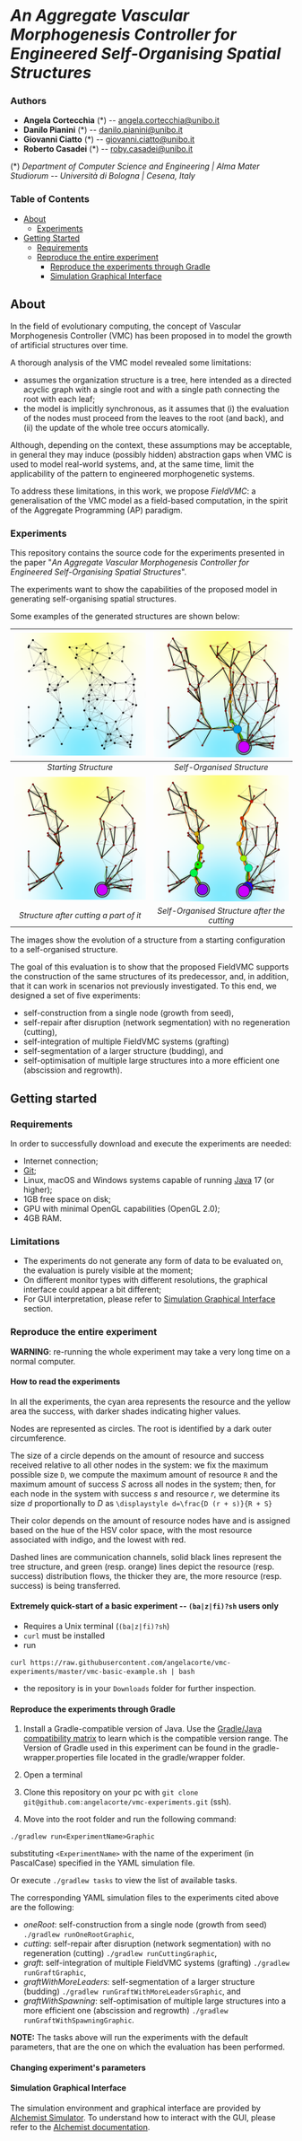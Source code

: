 # _An Aggregate Vascular Morphogenesis Controller for Engineered Self-Organising Spatial Structures_

### Authors 

- **Angela Cortecchia** (*) -- angela.cortecchia@unibo.it
- **Danilo Pianini** (*) -- danilo.pianini@unibo.it
- **Giovanni Ciatto** (*) -- giovanni.ciatto@unibo.it
- **Roberto Casadei** (*) -- roby.casadei@unibo.it 

(*) *Department of Computer Science and Engineering | Alma Mater Studiorum -- Università di Bologna | Cesena, Italy*

### Table of Contents
- [About](#about)
    * [Experiments](#experiments)
- [Getting Started](#getting-started)
  - [Requirements](#requirements)
  - [Reproduce the entire experiment](#reproduce-the-entire-experiment)
    * [Reproduce the experiments through Gradle](#reproduce-the-experiments-through-gradle)
    * [Simulation Graphical Interface](#simulation-graphical-interface)

## About

In the field of evolutionary computing, the concept of Vascular Morphogenesis Controller (VMC) 
has been proposed in to model the growth of artificial structures over time.

A thorough analysis of the VMC model revealed some limitations:
- assumes the organization structure is a tree, here intended as a directed acyclic graph with a single root and with a single path connecting the root with each leaf;
- the model is implicitly synchronous, as it assumes that (i) the evaluation of the nodes must proceed from the leaves to the root (and back), and (ii) the update of the whole tree occurs atomically.
  
Although, depending on the context, these assumptions may be acceptable, in general they may induce (possibly hidden) 
abstraction gaps when VMC is used to model real-world systems, and, at the same time, limit the applicability of the 
pattern to engineered morphogenetic systems.

To address these limitations, in this work, we propose *FieldVMC*: a generalisation of the VMC model as a field-based 
computation, in the spirit of the Aggregate Programming (AP) paradigm.

### Experiments

This repository contains the source code for the experiments presented in the paper
"_An Aggregate Vascular Morphogenesis Controller for Engineered Self-Organising Spatial Structures_".

The experiments want to show the capabilities of the proposed model in generating self-organising spatial structures.

Some examples of the generated structures are shown below:

|   ![starting_structure](./images/cutting01.png)    |        ![self-organised_structure](./images/cutting19.png)        |
|:--------------------------------------------------:|:-----------------------------------------------------------------:|
|                *Starting Structure*                |                    *Self-Organised Structure*                     |
| ![structure_after_cutting](./images/cutting21.png) | ![self-organised_structure_after_cutting](./images/cutting27.png) |
|       *Structure after cutting a part of it*       |           *Self-Organised Structure after the cutting*            | 

The images show the evolution of a structure from a starting configuration to a self-organised structure.

The goal of this evaluation is to show that the proposed FieldVMC supports the construction of the same structures of its 
predecessor, and, in addition, that it can work in scenarios not previously investigated. 
To this end, we designed a set of five experiments:
- self-construction from a single node (growth from seed),
- self-repair after disruption (network segmentation) with no regeneration (cutting),
- self-integration of multiple FieldVMC systems (grafting)
- self-segmentation of a larger structure (budding), and
- self-optimisation of multiple large structures into a more efficient one (abscission and regrowth).

## Getting started

### Requirements

In order to successfully download and execute the experiments are needed: 
- Internet connection;
- [Git](https://git-scm.com);
- Linux, macOS and Windows systems capable of running [Java](https://www.oracle.com/java/technologies/javase/jdk19-archive-downloads.html) 17 (or higher);
- 1GB free space on disk;
- GPU with minimal OpenGL capabilities (OpenGL 2.0);
- 4GB RAM.

### Limitations

- The experiments do not generate any form of data to be evaluated on, the evaluation is purely visible at the moment;
- On different monitor types with different resolutions, the graphical interface could appear a bit different;
- For GUI interpretation, please refer to [Simulation Graphical Interface](#simulation-graphical-interface) section.

### Reproduce the entire experiment

**WARNING**: re-running the whole experiment may take a very long time on a normal computer.

#### How to read the experiments

In all the experiments, the cyan area represents the resource and the yellow area the success, with darker shades indicating higher values.

Nodes are represented as circles.
The root is identified by a dark outer circumference.

The size of a circle depends on the amount of resource and success received
relative to all other nodes in the system:
we fix the maximum possible size `D`,
we compute the maximum amount of resource `R`
and the maximum amount of success $S$
across all nodes in the system;
then, for each node in the system with success $s$ and resource $r$,
we determine its size $d$ proportionally to $D$ as ``` \displaystyle d=\frac{D (r + s)}{R + S} ```

Their color depends on the amount of resource nodes have
and is assigned based on the hue of the HSV color space,
with the most resource associated with indigo,
and the lowest with red.

Dashed lines are communication channels, solid black lines represent the tree structure, and green (resp. orange) lines depict
the resource (resp. success) distribution flows, the thicker they are, the more resource (resp. success) is being transferred.

#### Extremely quick-start of a basic experiment -- `(ba|z|fi)?sh` users only

- Requires a Unix terminal (`(ba|z|fi)?sh`)
- `curl` must be installed
- run 
``` 
curl https://raw.githubusercontent.com/angelacorte/vmc-experiments/master/vmc-basic-example.sh | bash 
``` 
- the repository is in your `Downloads` folder for further inspection.

#### Reproduce the experiments through Gradle

1. Install a Gradle-compatible version of Java. 
Use the [Gradle/Java compatibility matrix](https://docs.gradle.org/current/userguide/compatibility.html) to learn which is the compatible version range. 
The Version of Gradle used in this experiment can be found in the gradle-wrapper.properties file located in the gradle/wrapper folder.

2. Open a terminal

3. Clone this repository on your pc with `git clone git@github.com:angelacorte/vmc-experiments.git` (ssh).

4. Move into the root folder and run the following command:

```shell
./gradlew run<ExperimentName>Graphic
```
substituting `<ExperimentName>` with the name of the experiment (in PascalCase) specified in the YAML simulation file.

Or execute ```./gradlew tasks``` to view the list of available tasks.

The corresponding YAML simulation files to the experiments cited above are the following:
- _oneRoot_: self-construction from a single node (growth from seed) `./gradlew runOneRootGraphic`,
- _cutting_: self-repair after disruption (network segmentation) with no regeneration (cutting) `./gradlew runCuttingGraphic`, 
- _graft_: self-integration of multiple FieldVMC systems (grafting) `./gradlew runGraftGraphic`,
- _graftWithMoreLeaders_: self-segmentation of a larger structure (budding) `./gradlew runGraftWithMoreLeadersGraphic`, and
- _graftWithSpawning_: self-optimisation of multiple large structures into a more efficient one (abscission and regrowth) `./gradlew runGraftWithSpawningGraphic`.

**NOTE:**
The tasks above will run the experiments with the default parameters, that are the one on which the evaluation has been performed.

#### Changing experiment's parameters


#### Simulation Graphical Interface

The simulation environment and graphical interface are provided by [Alchemist Simulator](https://alchemistsimulator.github.io/index.html).
To understand how to interact with the GUI,
please refer to the [Alchemist documentation](https://alchemistsimulator.github.io/reference/swing/index.html#shortcuts).